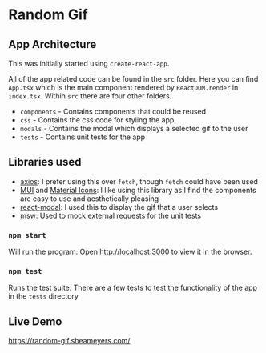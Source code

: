 # Random Gif

## App Architecture

This was initially started using `create-react-app`.

All of the app related code can be found in the `src` folder.  Here you can find `App.tsx` which is the main component rendered by `ReactDOM.render` in `index.tsx`.
Within `src` there are four other folders.

- `components` - Contains components that could be reused
- `css` - Contains the css code for styling the app
- `modals` - Contains the modal which displays a selected gif to the user
- `tests` - Contains unit tests for the app

## Libraries used

- [axios](https://www.npmjs.com/package/axios): I prefer using this over `fetch`, though `fetch` could have been used 
- [MUI](https://www.npmjs.com/package/@mui/material) and [Material Icons](https://www.npmjs.com/package/@mui/icons-material): I like using this library as I find the components are easy to use and aesthetically pleasing
- [react-modal](https://www.npmjs.com/package/react-modal): I used this to display the gif that a user selects
- [msw](https://www.npmjs.com/package/msw): Used to mock external requests for the unit tests

### `npm start`

Will run the program. Open [http://localhost:3000](http://localhost:3000) to view it in the browser.

### `npm test`

Runs the test suite.  There are a few tests to test the functionality of the app in the `tests` directory

## Live Demo

https://random-gif.sheameyers.com/
